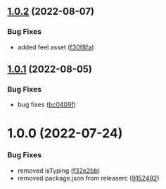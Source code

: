 ## [1.0.2](https://github.com/kodalli/GMTK_2022/compare/v1.0.1...v1.0.2) (2022-08-07)


### Bug Fixes

* added feel asset ([f30f8fa](https://github.com/kodalli/GMTK_2022/commit/f30f8fa6fb4cf239d861167daa47acc6c1132301))

## [1.0.1](https://github.com/kodalli/GMTK_2022/compare/v1.0.0...v1.0.1) (2022-08-05)


### Bug Fixes

* bug fixes ([bc0409f](https://github.com/kodalli/GMTK_2022/commit/bc0409fa526c1019c5c852fc8b5ab980153dd2c5))

# 1.0.0 (2022-07-24)


### Bug Fixes

* removed isTyping ([f32e2bb](https://github.com/kodalli/GMTK_2022/commit/f32e2bb09373c9279afd5996971de0a573ff3660))
* removed package.json from releaserc ([9152492](https://github.com/kodalli/GMTK_2022/commit/915249241d6203665952e352ef68d2def58b6cc7))
